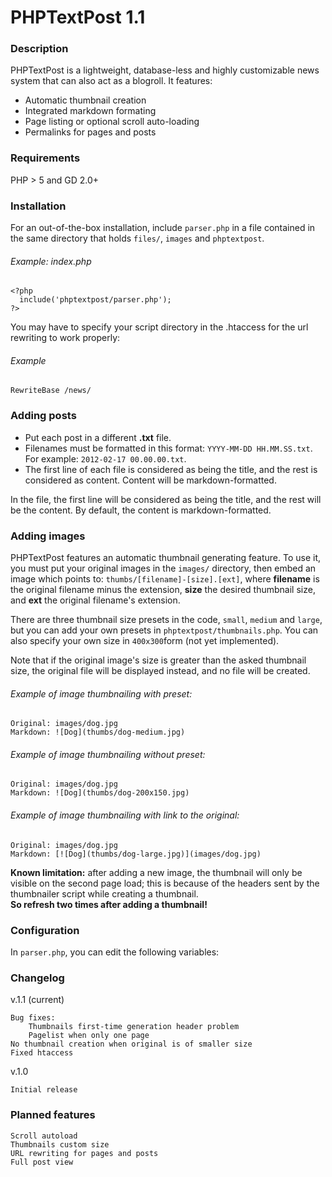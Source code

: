 # PHPTextPost 1.1
### Description

PHPTextPost is a lightweight, database-less and highly customizable news system that can also act as a blogroll. It features:

* Automatic thumbnail creation
* Integrated markdown formating
* Page listing or optional scroll auto-loading
* Permalinks for pages and posts

### Requirements

PHP > 5 and GD 2.0+

### Installation

For an out-of-the-box installation, include `parser.php` in a file contained in the same directory that holds `files/`, `images` and `phptextpost`.

###### Example: index.php

	<?php
	  include('phptextpost/parser.php');
	?>

You may have to specify your script directory in the .htaccess for the url rewriting to work properly:

###### Example

	RewriteBase /news/

### Adding posts

* Put each post in a different **.txt** file.
* Filenames must be formatted in this format: `YYYY-MM-DD HH.MM.SS.txt`. For example: `2012-02-17 00.00.00.txt`.
* The first line of each file is considered as being the title, and the rest is considered as content. Content will be markdown-formatted.

In the file, the first line will be considered as being the title, and the rest will be the content. By default, the content is markdown-formatted.
	  
### Adding images

PHPTextPost features an automatic thumbnail generating feature. To use it, you must put your original images in the `images/` directory, then embed an image which points to: `thumbs/[filename]-[size].[ext]`, where **filename** is the original filename minus the extension, **size** the desired thumbnail size, and **ext** the original filename's extension.

There are three thumbnail size presets in the code, `small`, `medium` and `large`, but you can add your own presets in `phptextpost/thumbnails.php`. You can also specify your own size in `400x300`form (not yet implemented).

Note that if the original image's size is greater than the asked thumbnail size, the original file will be displayed instead, and no file will be created.

###### Example of image thumbnailing with preset:

	Original: images/dog.jpg
	Markdown: ![Dog](thumbs/dog-medium.jpg)

###### Example of image thumbnailing without preset:

	Original: images/dog.jpg
	Markdown: ![Dog](thumbs/dog-200x150.jpg)

###### Example of image thumbnailing with link to the original:

	Original: images/dog.jpg
	Markdown: [![Dog](thumbs/dog-large.jpg)](images/dog.jpg)

**Known limitation:** after adding a new image, the thumbnail will only be visible on the second page load; this is because of the headers sent by the thumbnailer script while creating a thumbnail.  
**So refresh two times after adding a thumbnail!**

### Configuration

In `parser.php`, you can edit the following variables:

### Changelog

v.1.1 (current)

	Bug fixes:
		Thumbnails first-time generation header problem
		Pagelist when only one page
	No thumbnail creation when original is of smaller size
	Fixed htaccess

v.1.0

	Initial release
	
### Planned features

	Scroll autoload
	Thumbnails custom size
	URL rewriting for pages and posts
	Full post view